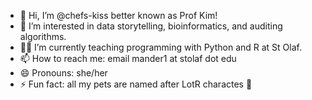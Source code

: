 - 👋 Hi, I’m @chefs-kiss better known as Prof Kim!
- 👀 I’m interested in data storytelling, bioinformatics, and auditing algorithms.
- 👩‍🏫 I’m currently teaching programming with Python and R at St Olaf.
- 📫 How to reach me: email mander1 at stolaf dot edu
- 😄 Pronouns: she/her
- ⚡ Fun fact: all my pets are named after LotR charactes 🐾

<!---
chefs-kiss/chefs-kiss is a ✨ special ✨ repository because its `README.md` (this file) appears on your GitHub profile.
You can click the Preview link to take a look at your changes.
--->
